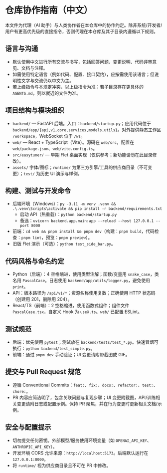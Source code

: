 # 仓库协作指南（中文）

本文件为代理（AI 助手）与人类协作者在本仓库中的协作约定。除非系统/开发者/用户有更高优先级的直接指令，否则代理在本仓库及其子目录内遵循以下规则。

## 语言与沟通
- 默认使用中文进行所有交流与书写，包括回答问题、变更说明、代码评审意见、文档与注释。
- 如需使用特定语言（例如代码、配置、接口契约），应按需使用该语言；但说明性文字与交流仍以中文为主。
- 若上级指令与本规定冲突，以上级指令为准；若子目录存在更具体的 `AGENTS.md`，则以就近的文件为准。

## 项目结构与模块组织
- `backend/` — FastAPI 后端。入口：`backend/startup.py`；应用代码位于 `backend/app/{api,v1,core,services,models,utils}`。对外提供静态工作区 `/workspace`，WebSocket 位于 `/ws`。
- `web/` — React + TypeScript（Vite）。源码在 `web/src`，配置在 `web/package.json`、`web/vite.config.ts`。
- `src/easytuner/` — 早期 Flet 桌面实现（仅供参考；新功能请勿在此目录修改）。
- `assets/` 字体/图标；`runtime/` 为第三方引擎/工具的供应商目录（不可变更）；`test/` 为历史 UI 演示与样例。

## 构建、测试与开发命令
- 后端环境（Windows）：`py -3.11 -m venv .venv && .\.venv\Scripts\activate && pip install -r backend/requirements.txt`
  - 启动 API（热重载）：`python backend/startup.py`
  - 备选：`uvicorn backend.app.main:app --reload --host 127.0.0.1 --port 8000`
- 前端：`cd web && pnpm install && pnpm dev`（构建：`pnpm build`，代码检查：`pnpm lint`，预览：`pnpm preview`）。
- 旧版 Flet 演示（可选）：`python test_side_bar.py`。

## 代码风格与命名约定
- Python（后端）：4 空格缩进，使用类型注解；函数/变量用 `snake_case`，类名用 `PascalCase`。日志使用 `backend/app/utils/logger.py`，避免使用 `print`。
- API：版本路径为 `/api/v1/*`；资源名称使用复数；正确使用 HTTP 状态码（创建用 201，删除用 204）。
- React/TS（前端）：2 空格缩进，使用函数式组件；组件文件 `PascalCase.tsx`，自定义 Hook 为 `useX.ts`。`web/` 已配置 ESLint。

## 测试规范
- 后端：优先使用 `pytest`；测试放在 `backend/tests/test_*.py`。快速冒烟可执行：`python backend/test_simple.py`。
- 前端：通过 `pnpm dev` 手动验证；UI 变更请附带截图或 GIF。

## 提交与 Pull Request 规范
- 遵循 Conventional Commits：`feat:`、`fix:`、`docs:`、`refactor:`、`test:`、`chore:`。
- PR 内容应简洁明了，包含关联问题与复现步骤；UI 变更附截图，API/训练相关变更请附日志或配置示例。保持 PR 聚焦，并在行为变更时更新相关文档/示例。

## 安全与配置提示
- 切勿提交任何密钥。外部模型/服务使用环境变量（如 `OPENAI_API_KEY`、`ANTHROPIC_API_KEY`）。
- 开发环境 CORS 允许来源：`http://localhost:5173`。后端默认运行在 `127.0.0.1:8000`。
- 将 `runtime/` 视为供应商目录且不可在 PR 中修改。

